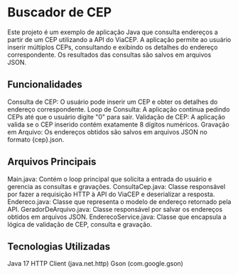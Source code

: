 # Buscador de CEP

Este projeto é um exemplo de aplicação Java que consulta endereços a partir de um CEP utilizando a API do ViaCEP. A aplicação permite ao usuário inserir múltiplos CEPs, consultando e exibindo os detalhes do endereço correspondente. Os resultados das consultas são salvos em arquivos JSON.

## Funcionalidades

Consulta de CEP: O usuário pode inserir um CEP e obter os detalhes do endereço correspondente.
Loop de Consulta: A aplicação continua pedindo CEPs até que o usuário digite "0" para sair.
Validação de CEP: A aplicação valida se o CEP inserido contém exatamente 8 dígitos numéricos.
Gravação em Arquivo: Os endereços obtidos são salvos em arquivos JSON no formato {cep}.json.

## Arquivos Principais

Main.java: Contém o loop principal que solicita a entrada do usuário e gerencia as consultas e gravações.
ConsultaCep.java: Classe responsável por fazer a requisição HTTP à API do ViaCEP e deserializar a resposta.
Endereco.java: Classe que representa o modelo de endereço retornado pela API.
GeradorDeArquivo.java: Classe responsável por salvar os endereços obtidos em arquivos JSON.
EnderecoService.java: Classe que encapsula a lógica de validação de CEP, consulta e gravação.

## Tecnologias Utilizadas
Java 17
HTTP Client (java.net.http)
Gson (com.google.gson)
